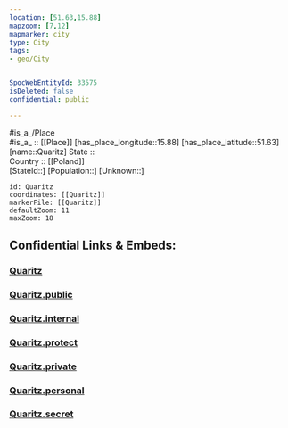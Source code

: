 ```yaml
---
location: [51.63,15.88] 
mapzoom: [7,12] 
mapmarker: city 
type: City
tags:
- geo/City


SpocWebEntityId: 33575
isDeleted: false
confidential: public

---
```

#is_a_/Place  
#is_a_ :: [[Place]] 
[has_place_longitude::15.88] 
[has_place_latitude::51.63] 
[name::Quaritz] 
State ::  
Country :: [[Poland]]  
[StateId::] 
[Population::] 
[Unknown::] 


```leaflet
id: Quaritz
coordinates: [[Quaritz]] 
markerFile: [[Quaritz]] 
defaultZoom: 11 
maxZoom: 18
```


## Confidential Links & Embeds: 

### [Quaritz](/_Standards/Earth/Continent/Europe/Europe~East/Poland/Provinces~Poland/Lower_Silesian/City/Quaritz.md) 

### [Quaritz.public](/_public/Earth/Continent/Europe/Europe~East/Poland/Provinces~Poland/Lower_Silesian/City/Quaritz.public.md) 

### [Quaritz.internal](/_internal/Earth/Continent/Europe/Europe~East/Poland/Provinces~Poland/Lower_Silesian/City/Quaritz.internal.md) 

### [Quaritz.protect](/_protect/Earth/Continent/Europe/Europe~East/Poland/Provinces~Poland/Lower_Silesian/City/Quaritz.protect.md) 

### [Quaritz.private](/_private/Earth/Continent/Europe/Europe~East/Poland/Provinces~Poland/Lower_Silesian/City/Quaritz.private.md) 

### [Quaritz.personal](/_personal/Earth/Continent/Europe/Europe~East/Poland/Provinces~Poland/Lower_Silesian/City/Quaritz.personal.md) 

### [Quaritz.secret](/_secret/Earth/Continent/Europe/Europe~East/Poland/Provinces~Poland/Lower_Silesian/City/Quaritz.secret.md)

